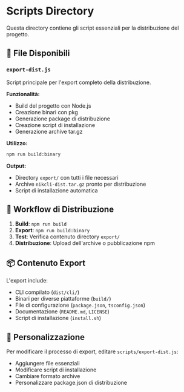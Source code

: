 # Scripts Directory

Questa directory contiene gli script essenziali per la distribuzione del progetto.

## 📁 File Disponibili

### `export-dist.js`

Script principale per l'export completo della distribuzione.

**Funzionalità:**

- Build del progetto con Node.js
- Creazione binari con pkg
- Generazione package di distribuzione
- Creazione script di installazione
- Generazione archive tar.gz

**Utilizzo:**

```bash
npm run build:binary
```

**Output:**

- Directory `export/` con tutti i file necessari
- Archive `nikcli-dist.tar.gz` pronto per distribuzione
- Script di installazione automatica

## 🚀 Workflow di Distribuzione

1. **Build**: `npm run build`
2. **Export**: `npm run build:binary`
3. **Test**: Verifica contenuto directory `export/`
4. **Distribuzione**: Upload dell'archive o pubblicazione npm

## 📦 Contenuto Export

L'export include:

- CLI compilato (`dist/cli/`)
- Binari per diverse piattaforme (`build/`)
- File di configurazione (`package.json`, `tsconfig.json`)
- Documentazione (`README.md`, `LICENSE`)
- Script di installazione (`install.sh`)

## 🔧 Personalizzazione

Per modificare il processo di export, editare `scripts/export-dist.js`:

- Aggiungere file essenziali
- Modificare script di installazione
- Cambiare formato archive
- Personalizzare package.json di distribuzione
